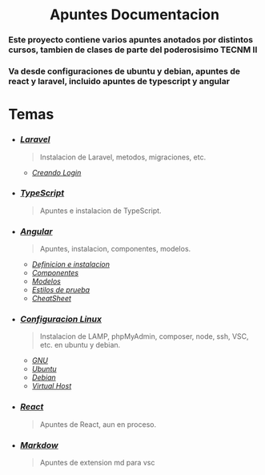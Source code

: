 <h1 align="center">Apuntes Documentacion</h1>

### Este proyecto contiene varios apuntes anotados por distintos cursos, tambien de clases de parte del poderosisimo TECNM II



### Va desde configuraciones de ubuntu y debian, apuntes de react y laravel, incluido apuntes de typescript y angular

# Temas 

- ### ***[Laravel](ApuntesLaravel/laravel.md)*** 
  > Instalacion de Laravel, metodos, migraciones, etc.
  - *[Creando Login](ApuntesLaravel/creandoLogin.md)*
- ### ***[TypeScript](ApuntesFront/apuntes_typescript.md)***
  > Apuntes e instalacion de TypeScript.
- ### ***[Angular](ApuntesFront/angular/)***
  > Apuntes, instalacion, componentes, modelos.
  - *[Definicion e instalacion](ApuntesFront/angular/angular.md)*
  - *[Componentes](ApuntesFront/angular/componente.md)*
  - *[Modelos](ApuntesFront/angular/model.md)*
  - *[Estilos de prueba](ApuntesFront/angular/estilos-basicos.css)*
  - *[CheatSheet](ApuntesFront/cheat/angular-cheat-sheet.pdf)*
- ### ***[Configuracion Linux](ApuntesLinux)***
    > Instalacion de LAMP, phpMyAdmin, composer, node, ssh, VSC, etc. en ubuntu y debian.
    - *[GNU](ApuntesLinux/gnu.md)*
    - *[Ubuntu](ApuntesLinux/ubuntu_config/desarrollador.md)*
    - *[Debian](ApuntesLinux/debian_config/desarrollador.md)*
    - *[Virtual Host](ApuntesLinux/virtualHost.md)*
<!-- - ### ***[ECMAS6](ApuntesPLF/ECMAS6.md)***
  > Apuntes de JS con babel. -->
- ### ***[React](ApuntesReact/React/React.md)***
  > Apuntes de React, aun en proceso.
<!-- - ### ***[ReactNative]()***
  > Apuntes de React Native aun en proceso. -->
<!-- - ### ***[Python](Python/)*** -->
  <!-- > Apuntes de python, incluye algunos ejercicios resueltos. -->

- ### ***[Markdow](ApunteMarkdow/apunttes.md)***
  > Apuntes de extension md para vsc
